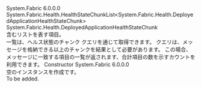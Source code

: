 <Type Name="DeployedApplicationHealthStateChunkList" FullName="System.Fabric.Health.DeployedApplicationHealthStateChunkList">
  <TypeSignature Language="C#" Value="public sealed class DeployedApplicationHealthStateChunkList : System.Fabric.Health.HealthStateChunkList&lt;System.Fabric.Health.DeployedApplicationHealthStateChunk&gt;" />
  <TypeSignature Language="ILAsm" Value=".class public auto ansi sealed beforefieldinit DeployedApplicationHealthStateChunkList extends System.Fabric.Health.HealthStateChunkList`1&lt;class System.Fabric.Health.DeployedApplicationHealthStateChunk&gt;" />
  <TypeSignature Language="DocId" Value="T:System.Fabric.Health.DeployedApplicationHealthStateChunkList" />
  <TypeSignature Language="VB.NET" Value="Public NotInheritable Class DeployedApplicationHealthStateChunkList&#xA;Inherits HealthStateChunkList(Of DeployedApplicationHealthStateChunk)" />
  <TypeSignature Language="F#" Value="type DeployedApplicationHealthStateChunkList = class&#xA;    inherit HealthStateChunkList&lt;DeployedApplicationHealthStateChunk&gt;" />
  <AssemblyInfo>
    <AssemblyName>System.Fabric</AssemblyName>
    <AssemblyVersion>6.0.0.0</AssemblyVersion>
  </AssemblyInfo>
  <Base>
    <BaseTypeName>System.Fabric.Health.HealthStateChunkList&lt;System.Fabric.Health.DeployedApplicationHealthStateChunk&gt;</BaseTypeName>
    <BaseTypeArguments>
      <BaseTypeArgument TypeParamName="T">System.Fabric.Health.DeployedApplicationHealthStateChunk</BaseTypeArgument>
    </BaseTypeArguments>
  </Base>
  <Interfaces />
  <Docs>
    <summary>
            含むリストを表す<see cref="T:System.Fabric.Health.DeployedApplicationHealthStateChunk" />項目。
            </summary>
    <remarks>一覧は、ヘルス状態のチャンク クエリを通じて取得できます。 クエリは、メッセージを格納できる以上のチャンクを結果として必要があります。
            この場合、メッセージに一致する項目の一覧が返されます、合計項目の数を示すカウントを利用できます。</remarks>
  </Docs>
  <Members>
    <Member MemberName=".ctor">
      <MemberSignature Language="C#" Value="public DeployedApplicationHealthStateChunkList ();" />
      <MemberSignature Language="ILAsm" Value=".method public hidebysig specialname rtspecialname instance void .ctor() cil managed" />
      <MemberSignature Language="DocId" Value="M:System.Fabric.Health.DeployedApplicationHealthStateChunkList.#ctor" />
      <MemberSignature Language="VB.NET" Value="Public Sub New ()" />
      <MemberType>Constructor</MemberType>
      <AssemblyInfo>
        <AssemblyName>System.Fabric</AssemblyName>
        <AssemblyVersion>6.0.0.0</AssemblyVersion>
      </AssemblyInfo>
      <Parameters />
      <Docs>
        <summary>
            空のインスタンスを作成<see cref="T:System.Fabric.Health.DeployedApplicationHealthStateChunkList" />です。
            </summary>
        <remarks>To be added.</remarks>
      </Docs>
    </Member>
  </Members>
</Type>